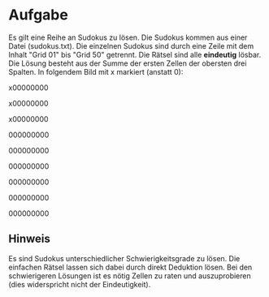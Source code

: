 Aufgabe
=======
Es gilt eine Reihe an Sudokus zu lösen. Die Sudokus kommen aus einer Datei (sudokus.txt). Die einzelnen Sudokus sind durch eine Zeile mit dem Inhalt "Grid 01" bis "Grid 50" getrennt. Die Rätsel sind alle **eindeutig** lösbar.
Die Lösung besteht aus der Summe der ersten Zellen der obersten drei Spalten. In folgendem Bild mit x markiert (anstatt 0):

x00000000

x00000000

x00000000

000000000

000000000

000000000

000000000

000000000

000000000

Hinweis
-------
Es sind Sudokus unterschiedlicher Schwierigkeitsgrade zu lösen. Die einfachen Rätsel lassen sich dabei durch direkt Deduktion lösen. Bei den schwierigeren Lösungen ist es nötig Zellen zu raten und auszuprobieren (dies widerspricht nicht der Eindeutigkeit).
